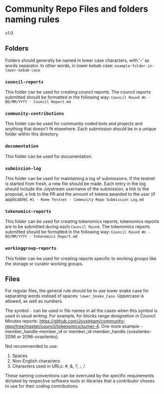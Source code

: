 # Community Repo Files and folders naming rules

v1.0

## Folders

Folders should generally be named in lower case characters, with '-' as words separator. In other words, in lower kebab case: `example-folder-in-lower-kebab-case`

### `council-reports`
This folder can be used for creating council reports. The council reports submitted should be formatted in the following way:
`Council Round #n - DD/MM/YYYY - Council Report.md`
### `community-contributions`
This folder can be used for community coded bots and projects and anything that doesn't fit elsewhere. Each submission should be in a unique folder within this directory.
### `documentation`
This folder can be used for documentation.
### `submission-log`
This folder can be used for maintaining a log of submissions. If the testnet is started from fresh, a new file should be made.
Each entry in the log should include the Joystream username of the submission, a link to the proposal, a link to the PR and the amount of tokens awarded to the user (if applicable).
`#1 - Rome Testnet - Community Repo Submission Log.md`
### `tokenomics-reports`
This folder can be used for creating tokenomics reports, tokenomics reports are to be submitted during each `Council Round`. The tokenomics reports submitted should be formatted in the following way:
`Council Round #n - DD/MM/YYYY - Tokenomics Report.md`
### `workinggroup-reports`
This folder can be used for creating reports specific to working groups like the storage or curator working groups.

## Files

For regular files, the general rule should be to use lower snake case for separating words instead of spaces: `lower_Snake_Case`. Uppercase is allowed, as well as numbers.

The symbol `-` can be used in file names in all the cases when this symbol is used in usual writing. For example, for blocks range designation in Council Minutes reports: https://github.com/Joystream/community-repo/tree/master/council/tokenomics/sumer-4. One more example - member_handle-member_id or member_id-member_handle (svasilenko-2096 or 2096-svasilenko).

Not recommended to use:
1. Spaces
2. Non-English characters
3. Characters used in URLs: #, &, ?, :, /


These naming conventions can be overruled by the specific requirements dictated by respective software tools or libraries that a contributor choses to use for their coding contributions.

